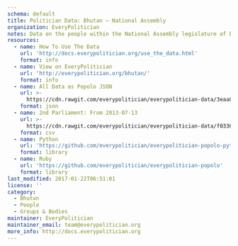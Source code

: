 ```yaml
---
schema: default
title: Politician Data: Bhutan — National Assembly
organization: EveryPolitician
notes: Data on the people within the National Assembly legislature of Bhutan.
resources:
  - name: How To Use The Data
    url: 'http://docs.everypolitician.org/use_the_data.html'
    format: info
  - name: View on EveryPolitician
    url: 'http://everypolitician.org/bhutan/'
    format: info
  - name: All Data as Popolo JSON
    url: >-
      https://cdn.rawgit.com/everypolitician/everypolitician-data/3eaa8b164a84b686150a092d8dba260528b93b4c/data/Bhutan/Assembly/ep-popolo-v1.0.json
    format: json
  - name: 2nd Parliament: From 2013-07-13
    url: >-
      https://cdn.rawgit.com/everypolitician/everypolitician-data/f03368041a98f0721ef5a97f0bada96b050ae59b/data/Bhutan/Assembly/term-2.csv
    format: csv
  - name: Python
    url: 'https://github.com/everypolitician/everypolitician-popolo-python'
    format: library
  - name: Ruby
    url: 'https://github.com/everypolitician/everypolitician-popolo'
    format: library
last_modified: 2017-01-22T06:51:01
license: ''
category:
  - Bhutan
  - People
  - Groups & Bodies
maintainer: EveryPolitician
maintainer_email: team@everypolitician.org
more_info: http://docs.everypolitician.org
---
```

